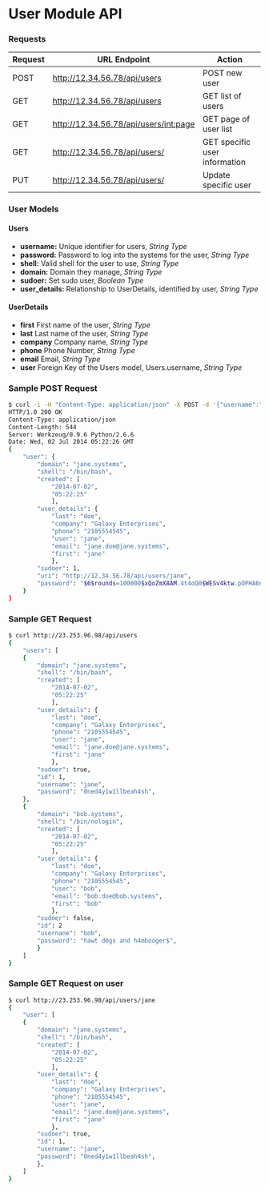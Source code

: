 # User Module API

### Requests

Request | URL Endpoint | Action
------- | ------------ | ------
 POST   | http://12.34.56.78/api/users | POST new user
 GET    | http://12.34.56.78/api/users | GET list of users
 GET    | http://12.34.56.78/api/users/<int:page> | GET page of user list
 GET    | http://12.34.56.78/api/users/<username> | GET specific user information
 PUT    | http://12.34.56.78/api/users/<username> | Update specific user

### User Models

#### Users
* **username:** Unique identifier for users, *String Type*
* **password:** Password to log into the systems for the user, *String Type*
* **shell:** Valid shell for the user to use, *String Type*
* **domain:** Domain they manage, *String Type*
* **sudoer:** Set sudo user, *Boolean Type* 
* **user_details:** Relationship to UserDetails, identified by user, *String Type*

#### UserDetails
* **first** First name of the user, *String Type*
* **last** Last name of the user, *String Type*
* **company** Company name, *String Type*
* **phone** Phone Number, *String Type*
* **email** Email, *String Type*
* **user** Foreign Key of the Users model, Users.username, *String Type*


### Sample POST Request
```bash
$ curl -i -H "Content-Type: application/json" -X POST -d '{"username":"jane","domain":"jane.systems","shell":"/bin/bash","user_details":{"phone":"2105554545","company":"Galaxy Enterprises","last":"doe","email":"jane.doe@jane.systems","first":"Jane"},"sudoer":1,"password":"0ned4y1w1llbeah4sh"}' 12.34.56.78/api/users
HTTP/1.0 200 OK
Content-Type: application/json
Content-Length: 544
Server: Werkzeug/0.9.6 Python/2.6.6
Date: Wed, 02 Jul 2014 05:22:26 GMT
{
    "user": {
        "domain": "jane.systems",
        "shell": "/bin/bash",
        "created": [
            "2014-07-02",
            "05:22:25"
            ],
        "user_details": {
            "last": "doe",
            "company": "Galaxy Enterprises",
            "phone": "2105554545",
            "user": "jane",
            "email": "jane.doe@jane.systems",
            "first": "jane"
            },
        "sudoer": 1,
        "uri": "http://12.34.56.78/api/users/jane",
        "password": "$6$rounds=100000$xQoZmX8AM.4t4oQ0$WESv4ktw.pOPHA6nCegfD5wsSN0xYbKph6fOt//ChoN.QpNjDMdGZy/q9qZPJQmyMJUrqK0dTJ1mtPQHSfiiS0"
    }
}
```

### Sample GET Request
```bash
$ curl http://23.253.96.98/api/users
{
    "users": [
    {
        "domain": "jane.systems",
        "shell": "/bin/bash",
        "created": [
            "2014-07-02",
            "05:22:25"
            ],
        "user_details": {
            "last": "doe",
            "company": "Galaxy Enterprises",
            "phone": "2105554545",
            "user": "jane",
            "email": "jane.doe@jane.systems",
            "first": "jane"
            },
        "sudoer": true,
        "id": 1,
        "username": "jane",
        "password": "0ned4y1w1llbeah4sh",
    },
    {
        "domain": "bob.systems",
        "shell": "/bin/nologin",
        "created": [
            "2014-07-02",
            "05:22:25"
            ],
        "user_details": {
            "last": "doe",
            "company": "Galaxy Enterprises",
            "phone": "2105554545",
            "user": "bob",
            "email": "bob.doe@bob.systems",
            "first": "bob"
            },
        "sudoer": false,
        "id": 2
        "usernane": "bob",
        "password": "hawt d0gs and h4mbooger$",
        }
    ]
}
```


### Sample GET Request on user
```bash
$ curl http://23.253.96.98/api/users/jane
{
    "user": [
    {
        "domain": "jane.systems",
        "shell": "/bin/bash",
        "created": [
            "2014-07-02",
            "05:22:25"
            ],
        "user_details": {
            "last": "doe",
            "company": "Galaxy Enterprises",
            "phone": "2105554545",
            "user": "jane",
            "email": "jane.doe@jane.systems",
            "first": "jane"
            },
        "sudoer": true,
        "id": 1,
        "username": "jane",
        "password": "0ned4y1w1llbeah4sh",
        },
    ]
}
```
